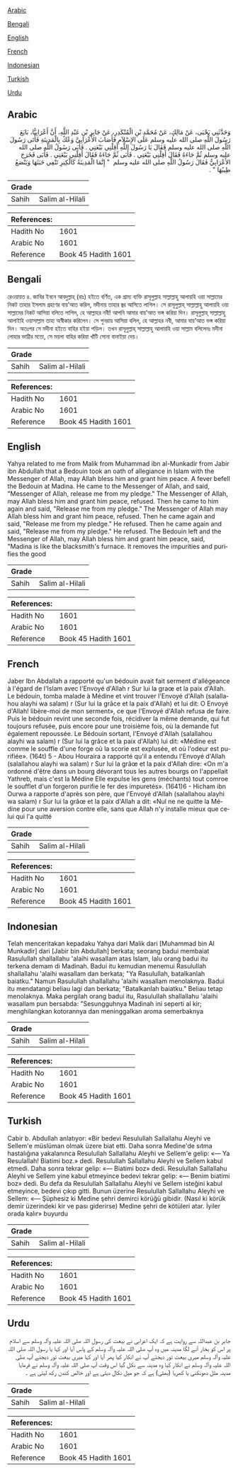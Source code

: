 [Arabic](#arabic)

[Bengali](#bengali)

[English](#english)

[French](#french)

[Indonesian](#indonesian)

[Turkish](#turkish)

[Urdu](#urdu)

## Arabic


<div dir="rtl" lang="ar" style={{fontSize:'larger',backgroundColor:'#f8f9fa',padding:20}}>
وَحَدَّثَنِي يَحْيَى، عَنْ مَالِكٍ، عَنْ مُحَمَّدِ بْنِ الْمُنْكَدِرِ، عَنْ جَابِرِ بْنِ عَبْدِ اللَّهِ، أَنَّ أَعْرَابِيًّا، بَايَعَ رَسُولَ اللَّهِ صلى الله عليه وسلم عَلَى الإِسْلاَمِ فَأَصَابَ الأَعْرَابِيَّ وَعْكٌ بِالْمَدِينَةِ فَأَتَى رَسُولَ اللَّهِ صلى الله عليه وسلم فَقَالَ يَا رَسُولَ اللَّهِ أَقِلْنِي بَيْعَتِي ‏.‏ فَأَبَى رَسُولُ اللَّهِ صلى الله عليه وسلم ثُمَّ جَاءَهُ فَقَالَ أَقِلْنِي بَيْعَتِي ‏.‏ فَأَبَى ثُمَّ جَاءَهُ فَقَالَ أَقِلْنِي بَيْعَتِي ‏.‏ فَأَبَى فَخَرَجَ الأَعْرَابِيُّ فَقَالَ رَسُولُ اللَّهِ صلى الله عليه وسلم ‏ "‏ إِنَّمَا الْمَدِينَةُ كَالْكِيرِ تَنْفِي خَبَثَهَا وَيَنْصَعُ طِيبُهَا ‏"‏ ‏.‏
</div>
<div style={{backgroundColor:'#f8f9fa',padding:20, marginBottom: 10}}><table> <thead> <tr> <th>Grade</th> <th></th> </tr> </thead> <tbody> <tr><td>Sahih</td><td>Salim al-Hilali</td></tr></tbody></table><table> <thead> <tr> <th>References:</th> <th></th> </tr> </thead> <tbody><tr><td>Hadith No</td><td>1601</td></tr><tr><td>Arabic No</td><td>1601</td></tr><tr><td>Reference</td><td>Book 45 Hadith 1601</td></tr></tbody></table></div>

## Bengali


<div dir="ltr" lang="bn" style={{fontSize:'larger',backgroundColor:'#f8f9fa',padding:20}}>
রেওয়ায়ত ৪. জাবির ইবনে আবদুল্লাহ্ (রাঃ) হইতে বর্ণিত, এক গ্রাম্য ব্যক্তি রাসূলুল্লাহ সাল্লাল্লাহু আলায়হি ওয়া সাল্লামের নিকট তাহার ইসলাম গ্রহণের বায়’আত করিল, মদীনায় তাহার জ্বর আসিতে লাগিল। সে রাসূলুল্লাহ্ সাল্লাল্লাহু আলায়হি ওয়া সাল্লামের নিকট আসিয়া বলিতে লাগিল, হে আল্লাহর নবী! আপনি আমার বায়’আত ভঙ্গ করিয়া দিন। রাসূলুল্লাহ্ সাল্লাল্লাহু আলাইহি ওয়াসাল্লাম তাহা অস্বীকার করিলেন। সে পুনরায় আসিয়া বলিল, হে আল্লাহর নবী, আমার বায়’আত ভঙ্গ করিয়া দিন। অতঃপর সে মদীনা হইতে বাহির হইয়া পড়িল। তখন রাসূলুল্লাহ্ সাল্লাল্লাহু আলায়হি ওয়া সাল্লাম বলিলেনঃ মদীনা লোহার ভাট্টির মতো, সে ময়লা বাহির করিয়া খাঁটি সোনা বানাইয়া দেয়।
</div>
<div style={{backgroundColor:'#f8f9fa',padding:20, marginBottom: 10}}><table> <thead> <tr> <th>Grade</th> <th></th> </tr> </thead> <tbody> <tr><td>Sahih</td><td>Salim al-Hilali</td></tr></tbody></table><table> <thead> <tr> <th>References:</th> <th></th> </tr> </thead> <tbody><tr><td>Hadith No</td><td>1601</td></tr><tr><td>Arabic No</td><td>1601</td></tr><tr><td>Reference</td><td>Book 45 Hadith 1601</td></tr></tbody></table></div>

## English


<div dir="ltr" lang="en" style={{fontSize:'larger',backgroundColor:'#f8f9fa',padding:20}}>
Yahya related to me from Malik from Muhammad ibn al-Munkadir from Jabir ibn Abdullah that a Bedouin took an oath of allegiance in Islam with the Messenger of Allah, may Allah bless him and grant him peace. A fever befell the Bedouin at Madina. He came to the Messenger of Allah, and said, "Messenger of Allah, release me from my pledge." The Messenger of Allah, may Allah bless him and grant him peace, refused. Then he came to him again and said, "Release me from my pledge." The Messenger of Allah may Allah bless him and grant him peace, refused. Then he came again and said, "Release me from my pledge." He refused. Then he came again and said, "Release me from my pledge." He refused. The Bedouin left and the Messenger of Allah, may Allah bless him and grant him peace, said, "Madina is like the blacksmith's furnace. It removes the impurities and purifies the good
</div>
<div style={{backgroundColor:'#f8f9fa',padding:20, marginBottom: 10}}><table> <thead> <tr> <th>Grade</th> <th></th> </tr> </thead> <tbody> <tr><td>Sahih</td><td>Salim al-Hilali</td></tr></tbody></table><table> <thead> <tr> <th>References:</th> <th></th> </tr> </thead> <tbody><tr><td>Hadith No</td><td>1601</td></tr><tr><td>Arabic No</td><td>1601</td></tr><tr><td>Reference</td><td>Book 45 Hadith 1601</td></tr></tbody></table></div>

## French


<div dir="ltr" lang="fr" style={{fontSize:'larger',backgroundColor:'#f8f9fa',padding:20}}>
Jaber Ibn Abdallah a rapporté qu'un bédouin avait fait serment d'allégeance à l'égard de l'Islam avec l'Envoyé d'Allah r Sur lui la graœ et la paix d'Allah. Le bédouin, tomba malade à Médine et vint trouver l'Envoyé d'Allah (salallahou alayhi wa salam) r (Sur lui la grâce et la paix d'Allah) et lui dit: O Envoyé d'Allah! libère-moi de mon serment», ce que l'Envoyé d'Allah refusa de faire. Puis le bédouin revint une seconde fois, récidiver la même demande, qui fut toujours refusée, puis encore pour une troisième fois, où la demande fut également repoussée. Le Bédouin sortant, l'Envoyé d'Allah (salallahou alayhi wa salam) r (Sur lui la grâce et la paix d'Allah) lui dit: «Médine est comme le souffle d'une forge où la scorie est explusée, et où l'odeur est purifiée». (164t) 5 - Abou Houraira a rapporté qu'il a entendu l'Envoyé d'Allah (salallahou alayhi wa salam) r Sur lui la grâœ et la paix d'Allah dire: «On m'a ordonné d'être dans un bourg dévorant tous les autres bourgs on l'appellait Yathreb, mais c'est la Médine Elle expulse les gens (méchants) tout comroe le soufflet d'un forgeron purifie le fer des impuretés». (1641)6 - Hicham ibn Ourwa a rapporte d'après son père, que l'Envoyé d'Allah (salallahou alayhi wa salam) r Sur lui la grâœ et la paix d'Allah a dit: «Nul ne ne quitte la Médine pour une aversion contre elle, sans que Allah n'y installe mieux que celui qui l'a quitté
</div>
<div style={{backgroundColor:'#f8f9fa',padding:20, marginBottom: 10}}><table> <thead> <tr> <th>Grade</th> <th></th> </tr> </thead> <tbody> <tr><td>Sahih</td><td>Salim al-Hilali</td></tr></tbody></table><table> <thead> <tr> <th>References:</th> <th></th> </tr> </thead> <tbody><tr><td>Hadith No</td><td>1601</td></tr><tr><td>Arabic No</td><td>1601</td></tr><tr><td>Reference</td><td>Book 45 Hadith 1601</td></tr></tbody></table></div>

## Indonesian


<div dir="ltr" lang="id" style={{fontSize:'larger',backgroundColor:'#f8f9fa',padding:20}}>
Telah menceritakan kepadaku Yahya dari Malik dari [Muhammad bin Al Munkadir] dari [Jabir bin Abdullah] berkata; seorang badui membaiat Rasulullah shallallahu 'alaihi wasallam atas Islam, lalu orang badui itu terkena demam di Madinah. Badui itu kemudian menemui Rasulullah shallallahu 'alaihi wasallam dan berkata; "Ya Rasulullah, batalkanlah baiatku." Namun Rasulullah shallallahu 'alaihi wasallam menolaknya. Badui itu mendatangi beliau lagi dan berkata; "Batalkanlah baiatku." Beliau tetap menolaknya. Maka pergilah orang badui itu, Rasulullah shallallahu 'alaihi wasallam pun bersabda: "Sesungguhnya Madinah ini seperti al kir; menghilangkan kotorannya dan meninggalkan aroma semerbaknya
</div>
<div style={{backgroundColor:'#f8f9fa',padding:20, marginBottom: 10}}><table> <thead> <tr> <th>Grade</th> <th></th> </tr> </thead> <tbody> <tr><td>Sahih</td><td>Salim al-Hilali</td></tr></tbody></table><table> <thead> <tr> <th>References:</th> <th></th> </tr> </thead> <tbody><tr><td>Hadith No</td><td>1601</td></tr><tr><td>Arabic No</td><td>1601</td></tr><tr><td>Reference</td><td>Book 45 Hadith 1601</td></tr></tbody></table></div>

## Turkish


<div dir="ltr" lang="tr" style={{fontSize:'larger',backgroundColor:'#f8f9fa',padding:20}}>
Cabir b. Abdullah anlatıyor: «Bir bedevi Resulullah Sallallahu Aleyhi ve Sellem'e müslüman olmak üzere biat etti. Daha sonra Medine'de sıtma hastalığına yakalanınca Resulullah Sallallahu Aleyhi ve Sellem'e gelip: «— Ya Resulallah! Biatimi boz.» dedi. Resulullah Sallallahu Aleyhi ve Sellem kabul etmedi. Daha sonra tekrar gelip: «— Biatimi boz» dedi. Resulullah Sallallahu Aleyhi ve Sellem yine kabul etmeyince bedevi tekrar gelip: «— Benim biatimi boz» dedi. Bu defa da Resulullah Sallallahu Aleyhi ve Sellem isteğini kabul etmeyince, bedevi çıkıp gitti. Bunun üzerine Resulul­lah Sallallahu Aleyhi ve Sellem: «— Şüphesiz ki Medine şehri demirci körüğü gibidir. (Nasıl ki körük demir üzerindeki kir ve pası giderirse) Medine şehri de kötüleri atar. İyiler orada kalır» buyurdu
</div>
<div style={{backgroundColor:'#f8f9fa',padding:20, marginBottom: 10}}><table> <thead> <tr> <th>Grade</th> <th></th> </tr> </thead> <tbody> <tr><td>Sahih</td><td>Salim al-Hilali</td></tr></tbody></table><table> <thead> <tr> <th>References:</th> <th></th> </tr> </thead> <tbody><tr><td>Hadith No</td><td>1601</td></tr><tr><td>Arabic No</td><td>1601</td></tr><tr><td>Reference</td><td>Book 45 Hadith 1601</td></tr></tbody></table></div>

## Urdu


<div dir="rtl" lang="ur" style={{fontSize:'larger',backgroundColor:'#f8f9fa',padding:20}}>
جابر بن عبداللہ سے روایت ہے کہ ایک اعرابی نے بیعت کی رسول اللہ صلی اللہ علیہ وآلہ وسلم سے اسلام پر اس کو بخار آنے لگا مدینہ میں وہ آپ صلی اللہ علیہ وآلہ وسلم کے پاس آیا اور کہا یا رسول اللہ صلی اللہ علیہ وآلہ وسلم میری بیعت تور دیجئے آپ نے انکار کیا پھر آیا اور کہا میری بیعت تور دیجئے آپ صلی اللہ علیہ وآلہ وسلم نے انکار کیا وہ مدینہ سے نکل گیا اس وقت آپ صلی اللہ علیہ وآلہ وسلم نے فرمایا مدینہ مثل دھونکنی یا کھریا (بھٹی) ہے کہ جو میل نکال دیتی ہے اور خالص کندن رکھ لیتی ہے ۔
</div>
<div style={{backgroundColor:'#f8f9fa',padding:20, marginBottom: 10}}><table> <thead> <tr> <th>Grade</th> <th></th> </tr> </thead> <tbody> <tr><td>Sahih</td><td>Salim al-Hilali</td></tr></tbody></table><table> <thead> <tr> <th>References:</th> <th></th> </tr> </thead> <tbody><tr><td>Hadith No</td><td>1601</td></tr><tr><td>Arabic No</td><td>1601</td></tr><tr><td>Reference</td><td>Book 45 Hadith 1601</td></tr></tbody></table></div>